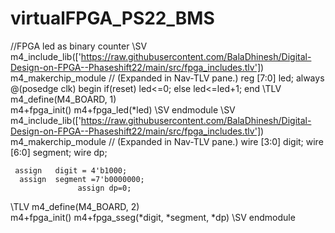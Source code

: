 # virtualFPGA_PS22_BMS
//FPGA led as binary counter
\SV
   m4_include_lib(['https://raw.githubusercontent.com/BalaDhinesh/Digital-Design-on-FPGA--Phaseshift22/main/src/fpga_includes.tlv'])
   m4_makerchip_module   // (Expanded in Nav-TLV pane.)
   reg [7:0] led;
    always @(posedge clk)
       begin 
          if(reset) 
             led<=0;
          else
             led<=led+1;
          end
\TLV
   m4_define(M4_BOARD, 1)  
   m4+fpga_init()
   m4+fpga_led(*led)
\SV
   endmodule
   \SV
   m4_include_lib(['https://raw.githubusercontent.com/BalaDhinesh/Digital-Design-on-FPGA--Phaseshift22/main/src/fpga_includes.tlv'])
   m4_makerchip_module   // (Expanded in Nav-TLV pane.)
   wire [3:0] digit;
   wire [6:0] segment;
   wire dp;
                   
     assign   digit = 4'b1000;
      assign  segment =7'b0000000;
                   assign dp=0;
        
                   
\TLV
   m4_define(M4_BOARD, 2)  
   m4+fpga_init()
   m4+fpga_sseg(*digit, *segment, *dp)
\SV
   endmodule
